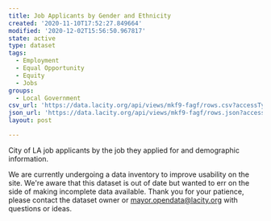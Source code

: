 ```yaml
---
title: Job Applicants by Gender and Ethnicity
created: '2020-11-10T17:52:27.849664'
modified: '2020-12-02T15:56:50.967817'
state: active
type: dataset
tags:
  - Employment
  - Equal Opportunity
  - Equity
  - Jobs
groups:
  - Local Government
csv_url: 'https://data.lacity.org/api/views/mkf9-fagf/rows.csv?accessType=DOWNLOAD'
json_url: 'https://data.lacity.org/api/views/mkf9-fagf/rows.json?accessType=DOWNLOAD'
layout: post

---
```

City of LA job applicants by the job they applied for and demographic information. 

We are currently undergoing a data inventory to improve usability on the site. We're aware that this dataset is out of date but wanted to err on the side of making incomplete data available. Thank you for your patience, please contact the dataset owner or mayor.opendata@lacity.org with questions or ideas.
